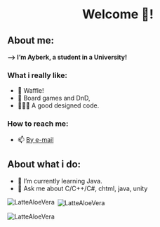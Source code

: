 <h1 align="center">Welcome 👋!</h1>

## About me:
<b> --> I’m Ayberk, a student in a University! </b>

### What i really like:
 - 🧇 Waffle!
 - 🎲 Board games and DnD,
 - 👨🏻‍💻 A good designed code.

### How to reach me:
  - 📫 [By e-mail](mailto:ayberklove@gmail.com)

## About what i do:
- 🌱 I’m currently learning Java.
- 💬 Ask me about  C/C++/C#, chtml, java, unity
  


<p><img align="left" src="https://github-readme-stats.vercel.app/api/top-langs?username=LatteAloeVera&show_icons=true&locale=en&layout=compact" alt="LatteAloeVera" /></p>

<p>&nbsp;<img align="center" src="https://github-readme-stats.vercel.app/api?username=LatteAloeVera&show_icons=true&locale=en" alt="LatteAloeVera" /></p>


<p><img align="center" src="https://github-readme-streak-stats.herokuapp.com/?user=LatteAloeVera&" alt="LatteAloeVera" /></p>



<!--
**LatteAloeVera/LatteAloeVera** is a ✨ _special_ ✨ repository because its `README.md` (this file) appears on your GitHub profile.

Here are some ideas to get you started:

- 🔭 I’m currently working on ...
- 🌱 I’m currently learning ...
- 👯 I’m looking to collaborate on ...
- 🤔 I’m looking for help with ...
- 💬 Ask me about ...
- 📫 How to reach me: ...
- 😄 Pronouns: ...
- ⚡ Fun fact: ...
-->
